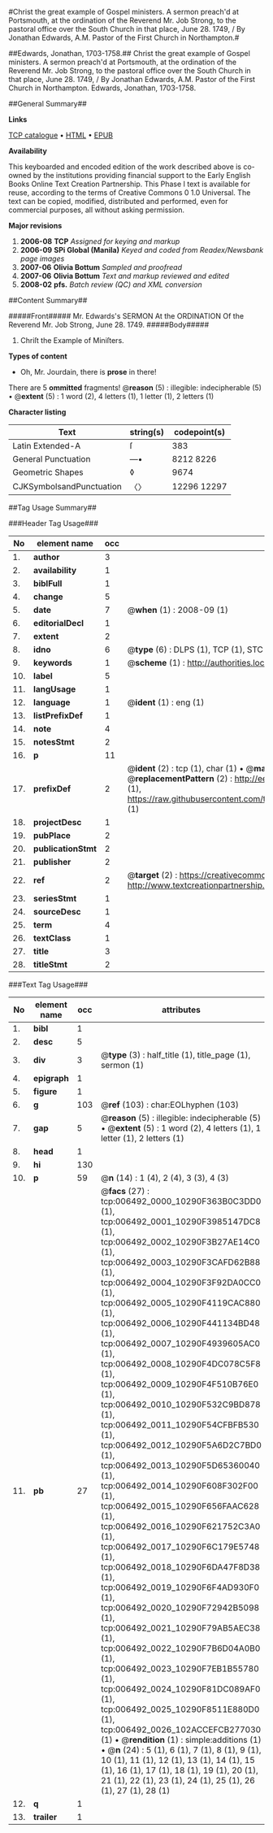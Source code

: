 #Christ the great example of Gospel ministers. A sermon preach'd at Portsmouth, at the ordination of the Reverend Mr. Job Strong, to the pastoral office over the South Church in that place, June 28. 1749, / By Jonathan Edwards, A.M. Pastor of the First Church in Northampton.#

##Edwards, Jonathan, 1703-1758.##
Christ the great example of Gospel ministers. A sermon preach'd at Portsmouth, at the ordination of the Reverend Mr. Job Strong, to the pastoral office over the South Church in that place, June 28. 1749, / By Jonathan Edwards, A.M. Pastor of the First Church in Northampton.
Edwards, Jonathan, 1703-1758.

##General Summary##

**Links**

[TCP catalogue](http://www.ota.ox.ac.uk/tcp/)  • 
[HTML](http://tei.it.ox.ac.uk/tcp/Texts-HTML/free/N05/N05154.html)  • 
[EPUB](http://tei.it.ox.ac.uk/tcp/Texts-EPUB/free/N05/N05154.epub)

**Availability**

This keyboarded and encoded edition of the
	       work described above is co-owned by the institutions
	       providing financial support to the Early English Books
	       Online Text Creation Partnership. This Phase I text is
	       available for reuse, according to the terms of Creative
	       Commons 0 1.0 Universal. The text can be copied,
	       modified, distributed and performed, even for
	       commercial purposes, all without asking permission.

**Major revisions**

1. __2006-08__ __TCP__ *Assigned for keying and markup*
1. __2006-09__ __SPi Global (Manila)__ *Keyed and coded from Readex/Newsbank page images*
1. __2007-06__ __Olivia Bottum__ *Sampled and proofread*
1. __2007-06__ __Olivia Bottum__ *Text and markup reviewed and edited*
1. __2008-02__ __pfs.__ *Batch review (QC) and XML conversion*

##Content Summary##

#####Front#####
Mr. Edwards's SERMON At the ORDINATION Of the Reverend Mr. Job Strong, June 28. 1749.
#####Body#####

1. Chriſt the Example of Miniſters.

**Types of content**

  * Oh, Mr. Jourdain, there is **prose** in there!

There are 5 **ommitted** fragments! 
 @__reason__ (5) : illegible: indecipherable (5)  •  @__extent__ (5) : 1 word (2), 4 letters (1), 1 letter (1), 2 letters (1)

**Character listing**


|Text|string(s)|codepoint(s)|
|---|---|---|
|Latin Extended-A|ſ|383|
|General Punctuation|—•|8212 8226|
|Geometric Shapes|◊|9674|
|CJKSymbolsandPunctuation|〈〉|12296 12297|

##Tag Usage Summary##

###Header Tag Usage###

|No|element name|occ|attributes|
|---|---|---|---|
|1.|__author__|3||
|2.|__availability__|1||
|3.|__biblFull__|1||
|4.|__change__|5||
|5.|__date__|7| @__when__ (1) : 2008-09 (1)|
|6.|__editorialDecl__|1||
|7.|__extent__|2||
|8.|__idno__|6| @__type__ (6) : DLPS (1), TCP (1), STC (1), NOTIS (1), IMAGE-SET (1), EVANS-CITATION (1)|
|9.|__keywords__|1| @__scheme__ (1) : http://authorities.loc.gov/ (1)|
|10.|__label__|5||
|11.|__langUsage__|1||
|12.|__language__|1| @__ident__ (1) : eng (1)|
|13.|__listPrefixDef__|1||
|14.|__note__|4||
|15.|__notesStmt__|2||
|16.|__p__|11||
|17.|__prefixDef__|2| @__ident__ (2) : tcp (1), char (1)  •  @__matchPattern__ (2) : ([0-9\-]+):([0-9IVX]+) (1), (.+) (1)  •  @__replacementPattern__ (2) : http://eebo.chadwyck.com/downloadtiff?vid=$1&page=$2 (1), https://raw.githubusercontent.com/textcreationpartnership/Texts/master/tcpchars.xml#$1 (1)|
|18.|__projectDesc__|1||
|19.|__pubPlace__|2||
|20.|__publicationStmt__|2||
|21.|__publisher__|2||
|22.|__ref__|2| @__target__ (2) : https://creativecommons.org/publicdomain/zero/1.0/ (1), http://www.textcreationpartnership.org/docs/. (1)|
|23.|__seriesStmt__|1||
|24.|__sourceDesc__|1||
|25.|__term__|4||
|26.|__textClass__|1||
|27.|__title__|3||
|28.|__titleStmt__|2||


###Text Tag Usage###

|No|element name|occ|attributes|
|---|---|---|---|
|1.|__bibl__|1||
|2.|__desc__|5||
|3.|__div__|3| @__type__ (3) : half_title (1), title_page (1), sermon (1)|
|4.|__epigraph__|1||
|5.|__figure__|1||
|6.|__g__|103| @__ref__ (103) : char:EOLhyphen (103)|
|7.|__gap__|5| @__reason__ (5) : illegible: indecipherable (5)  •  @__extent__ (5) : 1 word (2), 4 letters (1), 1 letter (1), 2 letters (1)|
|8.|__head__|1||
|9.|__hi__|130||
|10.|__p__|59| @__n__ (14) : 1 (4), 2 (4), 3 (3), 4 (3)|
|11.|__pb__|27| @__facs__ (27) : tcp:006492_0000_10290F363B0C3DD0 (1), tcp:006492_0001_10290F3985147DC8 (1), tcp:006492_0002_10290F3B27AE14C0 (1), tcp:006492_0003_10290F3CAFD62B88 (1), tcp:006492_0004_10290F3F92DA0CC0 (1), tcp:006492_0005_10290F4119CAC880 (1), tcp:006492_0006_10290F441134BD48 (1), tcp:006492_0007_10290F4939605AC0 (1), tcp:006492_0008_10290F4DC078C5F8 (1), tcp:006492_0009_10290F4F510B76E0 (1), tcp:006492_0010_10290F532C9BD878 (1), tcp:006492_0011_10290F54CFBFB530 (1), tcp:006492_0012_10290F5A6D2C7BD0 (1), tcp:006492_0013_10290F5D65360040 (1), tcp:006492_0014_10290F608F302F00 (1), tcp:006492_0015_10290F656FAAC628 (1), tcp:006492_0016_10290F621752C3A0 (1), tcp:006492_0017_10290F6C179E5748 (1), tcp:006492_0018_10290F6DA47F8D38 (1), tcp:006492_0019_10290F6F4AD930F0 (1), tcp:006492_0020_10290F72942B5098 (1), tcp:006492_0021_10290F79AB5AEC38 (1), tcp:006492_0022_10290F7B6D04A0B0 (1), tcp:006492_0023_10290F7EB1B55780 (1), tcp:006492_0024_10290F81DC089AF0 (1), tcp:006492_0025_10290F8511E880D0 (1), tcp:006492_0026_102ACCEFCB277030 (1)  •  @__rendition__ (1) : simple:additions (1)  •  @__n__ (24) : 5 (1), 6 (1), 7 (1), 8 (1), 9 (1), 10 (1), 11 (1), 12 (1), 13 (1), 14 (1), 15 (1), 16 (1), 17 (1), 18 (1), 19 (1), 20 (1), 21 (1), 22 (1), 23 (1), 24 (1), 25 (1), 26 (1), 27 (1), 28 (1)|
|12.|__q__|1||
|13.|__trailer__|1||

